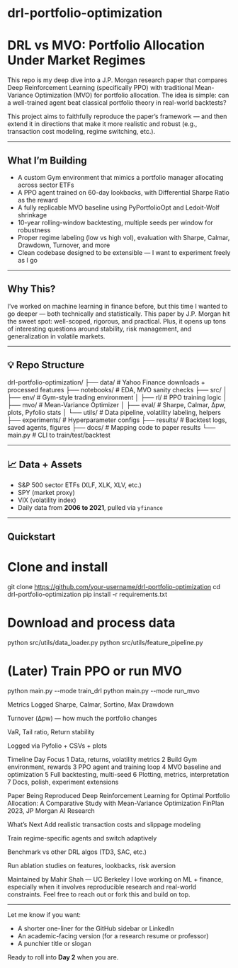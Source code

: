 # drl-portfolio-optimization

# DRL vs MVO: Portfolio Allocation Under Market Regimes

This repo is my deep dive into a J.P. Morgan research paper that compares Deep Reinforcement Learning (specifically PPO) with traditional Mean-Variance Optimization (MVO) for portfolio allocation. The idea is simple: can a well-trained agent beat classical portfolio theory in real-world backtests?

This project aims to faithfully reproduce the paper’s framework — and then extend it in directions that make it more realistic and robust (e.g., transaction cost modeling, regime switching, etc.).

---

## What I’m Building

- A custom Gym environment that mimics a portfolio manager allocating across sector ETFs
- A PPO agent trained on 60-day lookbacks, with Differential Sharpe Ratio as the reward
- A fully replicable MVO baseline using PyPortfolioOpt and Ledoit-Wolf shrinkage
- 10-year rolling-window backtesting, multiple seeds per window for robustness
- Proper regime labeling (low vs high vol), evaluation with Sharpe, Calmar, Drawdown, Turnover, and more
- Clean codebase designed to be extensible — I want to experiment freely as I go

---

## Why This?

I’ve worked on machine learning in finance before, but this time I wanted to go deeper — both technically and statistically. This paper by J.P. Morgan hit the sweet spot: well-scoped, rigorous, and practical. Plus, it opens up tons of interesting questions around stability, risk management, and generalization in volatile markets.

---

## 💡 Repo Structure

drl-portfolio-optimization/
├── data/ # Yahoo Finance downloads + processed features
├── notebooks/ # EDA, MVO sanity checks
├── src/
│ ├── env/ # Gym-style trading environment
│ ├── rl/ # PPO training logic
│ ├── mvo/ # Mean-Variance Optimizer
│ ├── eval/ # Sharpe, Calmar, Δpw, plots, Pyfolio stats
│ └── utils/ # Data pipeline, volatility labeling, helpers
├── experiments/ # Hyperparameter configs
├── results/ # Backtest logs, saved agents, figures
├── docs/ # Mapping code to paper results
└── main.py # CLI to train/test/backtest



---

## 📈 Data + Assets

- S&P 500 sector ETFs (XLF, XLK, XLV, etc.)
- SPY (market proxy)
- VIX (volatility index)
- Daily data from **2006 to 2021**, pulled via `yfinance`

---

## Quickstart

# Clone and install
git clone https://github.com/your-username/drl-portfolio-optimization
cd drl-portfolio-optimization
pip install -r requirements.txt

# Download and process data
python src/utils/data_loader.py
python src/utils/feature_pipeline.py

# (Later) Train PPO or run MVO
python main.py --mode train_drl
python main.py --mode run_mvo

Metrics Logged
Sharpe, Calmar, Sortino, Max Drawdown

Turnover (Δpw) — how much the portfolio changes

VaR, Tail ratio, Return stability

Logged via Pyfolio + CSVs + plots

Timeline
Day	Focus
1	Data, returns, volatility metrics
2	Build Gym environment, rewards
3	PPO agent and training loop
4	MVO baseline and optimization
5	Full backtesting, multi-seed
6	Plotting, metrics, interpretation
7	Docs, polish, experiment extensions

Paper Being Reproduced
Deep Reinforcement Learning for Optimal Portfolio Allocation: A Comparative Study with Mean-Variance Optimization
FinPlan 2023, JP Morgan AI Research

What’s Next
Add realistic transaction costs and slippage modeling

Train regime-specific agents and switch adaptively

Benchmark vs other DRL algos (TD3, SAC, etc.)

Run ablation studies on features, lookbacks, risk aversion

Maintained by
Mahir Shah — UC Berkeley
I love working on ML + finance, especially when it involves reproducible research and real-world constraints.
Feel free to reach out or fork this and build on top.


---

Let me know if you want:
- A shorter one-liner for the GitHub sidebar or LinkedIn
- An academic-facing version (for a research resume or professor)
- A punchier title or slogan

Ready to roll into **Day 2** when you are.






















